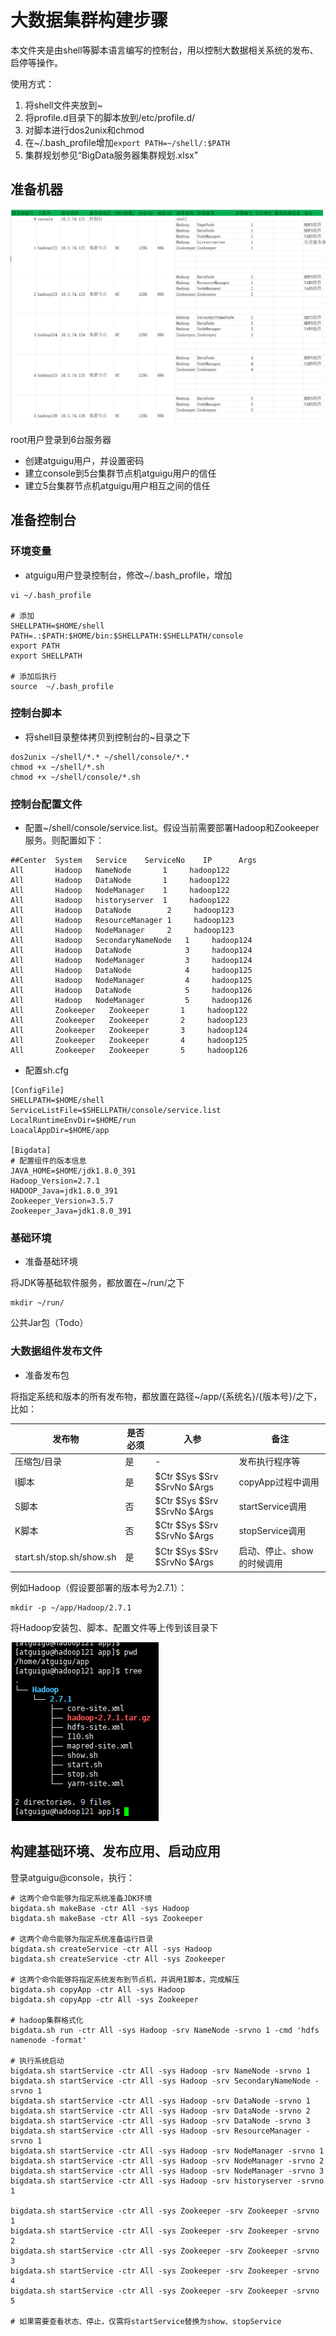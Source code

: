 # 大数据集群构建步骤

本文件夹是由shell等脚本语言编写的控制台，用以控制大数据相关系统的发布、启停等操作。

使用方式：

1. 将shell文件夹放到~
2. 将profile.d目录下的脚本放到/etc/profile.d/
3. 对脚本进行dos2unix和chmod
4. 在~/.bash_profile增加`export PATH=~/shell/:$PATH`
5. 集群规划参见“BigData服务器集群规划.xlsx”



## 准备机器

![image-20240524161558479](./README.assets/image-20240524161558479.png)

root用户登录到6台服务器

- 创建atguigu用户，并设置密码
- 建立console到5台集群节点机atguigu用户的信任
- 建立5台集群节点机atguigu用户相互之间的信任

## 准备控制台

### 环境变量

- atguigu用户登录控制台，修改~/.bash_profile，增加

```shell
vi ~/.bash_profile

# 添加
SHELLPATH=$HOME/shell
PATH=.:$PATH:$HOME/bin:$SHELLPATH:$SHELLPATH/console
export PATH
export SHELLPATH

# 添加后执行
source  ~/.bash_profile
```

### 控制台脚本

- 将shell目录整体拷贝到控制台的~目录之下

```shell
dos2unix ~/shell/*.* ~/shell/console/*.*
chmod +x ~/shell/*.sh 
chmod +x ~/shell/console/*.sh
```

### 控制台配置文件

- 配置~/shell/console/service.list。假设当前需要部署Hadoop和Zookeeper服务。则配置如下：

```
##Center  System   Service    ServiceNo    IP      Args
All       Hadoop   NameNode	      1     hadoop122
All       Hadoop   DataNode	      1     hadoop122
All       Hadoop   NodeManager	  1     hadoop122
All       Hadoop   historyserver  1     hadoop122
All       Hadoop   DataNode	       2     hadoop123
All       Hadoop   ResourceManager 1     hadoop123
All       Hadoop   NodeManager     2     hadoop123
All       Hadoop   SecondaryNameNode   1     hadoop124
All       Hadoop   DataNode            3     hadoop124
All       Hadoop   NodeManager         3     hadoop124
All       Hadoop   DataNode            4     hadoop125
All       Hadoop   NodeManager         4     hadoop125
All       Hadoop   DataNode            5     hadoop126
All       Hadoop   NodeManager         5     hadoop126
All       Zookeeper   Zookeeper	      1     hadoop122
All       Zookeeper	  Zookeeper       2     hadoop123
All       Zookeeper   Zookeeper       3     hadoop124
All       Zookeeper   Zookeeper       4     hadoop125
All       Zookeeper   Zookeeper       5     hadoop126
```

- 配置sh.cfg

```
[ConfigFile]
SHELLPATH=$HOME/shell
ServiceListFile=$SHELLPATH/console/service.list
LocalRuntimeEnvDir=$HOME/run
LoacalAppDir=$HOME/app

[Bigdata]
# 配置组件的版本信息
JAVA_HOME=$HOME/jdk1.8.0_391
Hadoop_Version=2.7.1
HADOOP_Java=jdk1.8.0_391
Zookeeper_Version=3.5.7
Zookeeper_Java=jdk1.8.0_391
```

### 基础环境

- 准备基础环境

将JDK等基础软件服务，都放置在~/run/之下

```shell
mkdir ~/run/
```

公共Jar包（Todo）

### 大数据组件发布文件

- 准备发布包

将指定系统和版本的所有发布物，都放置在路径~/app/{系统名}/{版本号}/之下，比如：

| 发布物                   | 是否必须 | 入参                        | 备注                       |
| ------------------------ | -------- | --------------------------- | -------------------------- |
| 压缩包/目录              | 是       | -                           | 发布执行程序等             |
| I脚本                    | 是       | $Ctr $Sys $Srv $SrvNo $Args | copyApp过程中调用          |
| S脚本                    | 否       | $Ctr $Sys $Srv $SrvNo $Args | startService调用           |
| K脚本                    | 否       | $Ctr $Sys $Srv $SrvNo $Args | stopService调用            |
| start.sh/stop.sh/show.sh | 是       | $Ctr $Sys $Srv $SrvNo $Args | 启动、停止、show的时候调用 |

例如Hadoop（假设要部署的版本号为2.7.1）：

```shell
mkdir -p ~/app/Hadoop/2.7.1
```

将Hadoop安装包、脚本、配置文件等上传到该目录下

![image-20240528152806453](./README.assets/image-20240528152806453.png)

## 构建基础环境、发布应用、启动应用

登录atguigu@console，执行：

```
# 这两个命令能够为指定系统准备JDK环境
bigdata.sh makeBase -ctr All -sys Hadoop
bigdata.sh makeBase -ctr All -sys Zookeeper

# 这两个命令能够为指定系统准备运行目录
bigdata.sh createService -ctr All -sys Hadoop
bigdata.sh createService -ctr All -sys Zookeeper

# 这两个命令能够将指定系统发布到节点机，并调用I脚本，完成解压
bigdata.sh copyApp -ctr All -sys Hadoop
bigdata.sh copyApp -ctr All -sys Zookeeper

# hadoop集群格式化
bigdata.sh run -ctr All -sys Hadoop -srv NameNode -srvno 1 -cmd 'hdfs namenode -format'

# 执行系统启动
bigdata.sh startService -ctr All -sys Hadoop -srv NameNode -srvno 1
bigdata.sh startService -ctr All -sys Hadoop -srv SecondaryNameNode -srvno 1
bigdata.sh startService -ctr All -sys Hadoop -srv DataNode -srvno 1
bigdata.sh startService -ctr All -sys Hadoop -srv DataNode -srvno 2
bigdata.sh startService -ctr All -sys Hadoop -srv DataNode -srvno 3
bigdata.sh startService -ctr All -sys Hadoop -srv ResourceManager -srvno 1
bigdata.sh startService -ctr All -sys Hadoop -srv NodeManager -srvno 1
bigdata.sh startService -ctr All -sys Hadoop -srv NodeManager -srvno 2
bigdata.sh startService -ctr All -sys Hadoop -srv NodeManager -srvno 3
bigdata.sh startService -ctr All -sys Hadoop -srv historyserver -srvno 1

bigdata.sh startService -ctr All -sys Zookeeper -srv Zookeeper -srvno 1
bigdata.sh startService -ctr All -sys Zookeeper -srv Zookeeper -srvno 2
bigdata.sh startService -ctr All -sys Zookeeper -srv Zookeeper -srvno 3
bigdata.sh startService -ctr All -sys Zookeeper -srv Zookeeper -srvno 4
bigdata.sh startService -ctr All -sys Zookeeper -srv Zookeeper -srvno 5

# 如果需要查看状态、停止，仅需将startService替换为show、stopService
```



